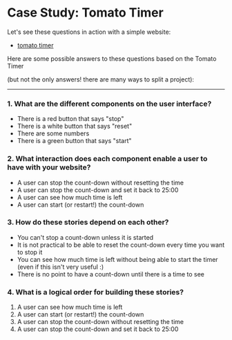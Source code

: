 # Case Study: Tomato Timer

Let's see these questions in action with a simple website:

* [tomato timer](https://tomato-timer.com/)

Here are some possible answers to these questions based on the Tomato Timer

(but not the only answers! there are many ways to split a project):

* * *

### 1\. What are the different components on the user interface?

* There is a red button that says "stop"
* There is a white button that says "reset"
* There are some numbers
* There is a green button that says "start"

### 2\. What interaction does each component enable a user to have with your website?

* A user can stop the count-down without resetting the time
* A user can stop the count-down and set it back to 25:00
* A user can see how much time is left
* A user can start (or restart!) the count-down

### 3\. How do these stories depend on each other?

* You can't stop a count-down unless it is started
* It is not practical to be able to reset the count-down every time you want to stop it
* You can see how much time is left without being able to start the timer (even if this isn't very useful :)
* There is no point to have a count-down until there is a time to see

### 4\. What is a logical order for building these stories?

1. A user can see how much time is left
2. A user can start (or restart!) the count-down
3. A user can stop the count-down without resetting the time
4. A user can stop the count-down and set it back to 25:00

